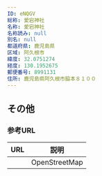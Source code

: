 ```yaml
---
ID: eNQGV
総称: 愛宕神社
名称: 愛宕神社
名称読み: null
別名: null
都道府県: 鹿児島県
区域: 阿久根市
緯度: 32.0751274
経度: 130.1952675
郵便番号: 8991131
住所: 鹿児島県阿久根市脇本８１００
---
```


## その他

### 参考URL

| URL | 説明          |
| --- | ------------- |
|     | OpenStreetMap |
